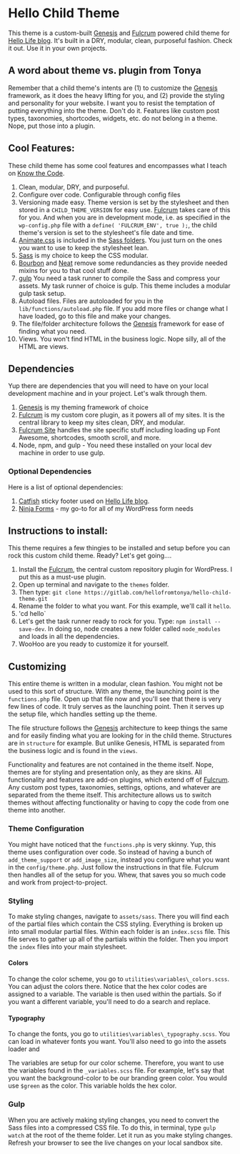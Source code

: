 # Hello Child Theme

This theme is a custom-built [Genesis](http://my.studiopress.com/themes/genesis/) and [Fulcrum](https://github.com/hellofromtonya/Fulcrum) powered child theme for [Hello Life blog](http://hellofromtonya.com/blog).  It's built in a DRY, modular, clean, purposeful fashion.  Check it out. Use it in your own projects.

## A word about theme vs. plugin from Tonya

Remember that a child theme's intents are (1) to customize the [Genesis](http://my.studiopress.com/themes/genesis/) framework, as it does the heavy lifting for you, and (2) provide the styling and personality for your website.  I want you to resist the temptation of putting everything into the theme.  Don't do it. Features like custom post types, taxonomies, shortcodes, widgets, etc. do not belong in a theme. Nope, put those into a plugin.

## Cool Features:

These child theme has some cool features and encompasses what I teach on [Know the Code](https://knowthecode.io).

1. Clean, modular, DRY, and purposeful.
2. Configure over code. Configurable through config files
3. Versioning made easy. Theme version is set by the stylesheet and then stored in a `CHILD_THEME_VERSION` for easy use.  [Fulcrum](https://github.com/hellofromtonya/Fulcrum) takes care of this for you. And when you are in development mode, i.e. as specified in the `wp-config.php` file with a `define( 'FULCRUM_ENV', true );`, the child theme's version is set to the stylesheet's file date and time.
4. [Animate.css](https://daneden.github.io/animate.css/) is included in the [Sass folders](https://github.com/hellofromtonya/hello-child-theme/tree/master/assets/sass/utilities/animate).  You just turn on the ones you want to use to keep the stylesheet lean.
5. [Sass](http://sass-lang.com/) is my choice to keep the CSS modular.
6. [Bourbon](http://bourbon.io/) and [Neat](http://neat.bourbon.io/) remove some redundancies as they provide needed mixins for you to that cool stuff done.
7. [gulp](http://gulpjs.com/) You need a task runner to compile the Sass and compress your assets.  My task runner of choice is gulp.  This theme includes a modular gulp task setup.
8. Autoload files. Files are autoloaded for you in the `lib/functions/autoload.php` file.  If you add more files or change what I have loaded, go to this file and make your changes.
9. The file/folder architecture follows the [Genesis](http://my.studiopress.com/themes/genesis/) framework for ease of finding what you need.
10. Views. You won't find HTML in the business logic.  Nope silly, all of the HTML are views.

## Dependencies

Yup there are dependencies that you will need to have on your local development machine and in your project.  Let's walk through them.

1. [Genesis](http://my.studiopress.com/themes/genesis/) is my theming framework of choice
2. [Fulcrum](https://github.com/hellofromtonya/Fulcrum) is my custom core plugin, as it powers all of my sites.  It is the central library to keep my sites clean, DRY, and modular.
3. [Fulcrum Site](https://github.com/hellofromtonya/fulcrum-site) handles the site specific stuff including loading up Font Awesome, shortcodes, smooth scroll, and more.
4. Node, npm, and gulp - You need these installed on your local dev machine in order to use gulp.

### Optional Dependencies

Here is a list of optional dependencies:

1. [Catfish](https://github.com/hellofromtonya/catfish) sticky footer used on [Hello Life blog](http://hellofromtonya.com/blog/).
2. [Ninja Forms](https://ninjaforms.com/) - my go-to for all of my WordPress form needs

## Instructions to install:

This theme requires a few thingies to be installed and setup before you can rock this custom child theme. Ready? Let's get going....

1. Install the [Fulcrum](https://github.com/hellofromtonya/Fulcrum), the central custom repository plugin for WordPress.  I put this as a must-use plugin.
2. Open up terminal and navigate to the `themes` folder.
3. Then type: `git clone https://gitlab.com/hellofromtonya/hello-child-theme.git`
4. Rename the folder to what you want.  For this example, we'll call it `hello`.
4. 'cd hello`
5. Let's get the task runner ready to rock for you.  Type: `npm install --save-dev`. In doing so, node creates a new folder called `node_modules` and loads in all the dependencies.
6. WooHoo are you ready to customize it for yourself.

## Customizing

This entire theme is written in a modular, clean fashion.  You might not be used to this sort of structure.  With any theme, the launching point is the `functions.php` file.  Open up that file now and you'll see that there is very few lines of code.  It truly serves as the launching point.  Then it serves up the setup file, which handles setting up the theme.

The file structure follows the [Genesis](http://my.studiopress.com/themes/genesis/) architecture to keep things the same and for easily finding what you are looking for in the child theme.  Structures are in `structure` for example.  But unlike Genesis, HTML is separated from the business logic and is found in the `views`.

Functionality and features are not contained in the theme itself.  Nope, themes are for styling and presentation only, as they are skins.  All functionality and features are add-on plugins, which extend off of [Fulcrum](https://github.com/KnowTheCode/fulcrum).  Any custom post types, taxonomies, settings, options, and whatever are separated from the theme itself.  This architecture allows us to switch themes without affecting functionality or having to copy the code from one theme into another.

### Theme Configuration

You might have noticed that the `functions.php` is very skinny.  Yup, this theme uses configuration over code.  So instead of having a bunch of `add_theme_support` or `add_image_size`, instead you configure what you want in the `config/theme.php`.  Just follow the instructions in that file.  Fulcrum then handles all of the setup for you. Whew, that saves you so much code and work from project-to-project.

### Styling

To make styling changes, navigate to `assets/sass`.  There you will find each of the partial files which contain the CSS styling.  Everything is broken up into small modular partial files.  Within each folder is an `index.scss` file.  This file serves to gather up all of the partials within the folder.  Then you import the `index` files into your main stylesheet.

#### Colors

To change the color scheme, you go to `utilities\variables\_colors.scss`.  You can adjust the colors there.  Notice that the hex color codes are assigned to a variable.  The variable is then used within the partials.  So if you want a different variable, you'll need to do a search and replace.

#### Typography

To change the fonts, you go to `utilities\variables\_typography.scss`.  You can load in whatever fonts you want.  You'll also need to go into the assets loader and

The variables are setup for our color scheme.  Therefore, you want to use the variables found in the `_variables.scss` file.  For example, let's say that you want the background-color to be our branding green color.  You would use `$green` as the color.  This variable holds the hex color.

### Gulp

When you are actively making styling changes, you need to convert the Sass files into a compressed CSS file.  To do this, in terminal, type `gulp watch` at the root of the theme folder.  Let it run as you make styling changes.  Refresh your browser to see the live changes on your local sandbox site.
